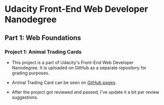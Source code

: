 # Udacity Front-End Web Developer Nanodegree

## Part 1: Web Foundations

### Project 1: Animal Trading Cards

- This project is a part of Udacity's Front-End Web Developer Nanodegree. It is uploaded on GitHub as a separate repository for grading purposes.

- Animal Trading Card can be seen on [GitHub pages](https://kmandic.github.io/Udacity-FEND-Project-Animal-Trading-Cards/card.html).

- After the project got reviewed and passed, I've update it a bit per review suggestions.
